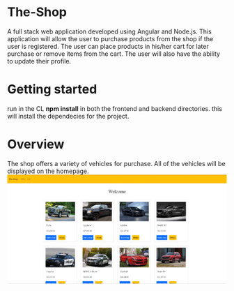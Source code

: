 # The-Shop

A full stack web application developed using Angular and Node.js. This application will allow the user to purchase products from the shop if the user is registered. The user can place products in his/her cart for later purchase or remove items from the cart. The user will also have the ability to update their profile.

<h1>Getting started</h1>
run in the CL <strong>npm install</strong> in both the frontend and backend directories. this will install the dependecies for the project.

<h1>Overview</h2>
The shop offers a variety of vehicles for purchase. All of the vehicles will be displayed on the homepage.
<img src="https://github.com/OmarIsmail7980/The-Shop/blob/main/TheShop/images/img1.jpg">
